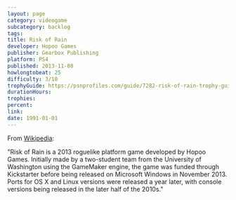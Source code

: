 ```yaml
---
layout: page
category: videogame
subcategory: backlog
tags:
title: Risk of Rain
developer: Hopoo Games
publisher: Gearbox Publishing
platform: PS4
published: 2013-11-08
howlongtobeat: 25
difficulty: 3/10
trophyGuide: https://psnprofiles.com/guide/7282-risk-of-rain-trophy-guide
durationHours:
trophies:
percent:
link:
date: 1991-01-01
---
```


From [Wikipedia](https://en.wikipedia.org/wiki/Risk_of_Rain):

"Risk of Rain is a 2013 roguelike platform game developed by Hopoo Games. Initially made by a two-student team from the University of Washington using the GameMaker engine, the game was funded through Kickstarter before being released on Microsoft Windows in November 2013. Ports for OS X and Linux versions were released a year later, with console versions being released in the later half of the 2010s."
